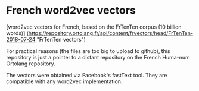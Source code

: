 # French word2vec vectors

[word2vec vectors for French, based on the FrTenTen corpus (10 billion words)] (https://repository.ortolang.fr/api/content/frvectors/head/FrTenTen-2018-07-24 "FrTenTen vectors")

For practical reasons (the files are too big to upload to github), this repository is just a pointer to a distant repository on the French Huma-num Ortolang repository.

The vectors were obtained via Facebook's fastText tool. They are compatible with any word2vec implementation.
